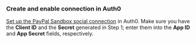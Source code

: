 ### Create and enable connection in Auth0
[Set up the PayPal Sandbox social connection](/dashboard/guides/connections/set-up-connections-social) in Auth0. Make sure you have the **Client ID** and the **Secret** generated in Step 1; enter them into the **App ID** and **App Secret** fields, respectively.
